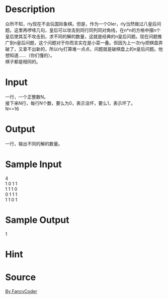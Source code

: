 
# Description

<div class="content"><div>众所不知，rly现在不会玩国际象棋。但是，作为一个OIer，rly当然做过八皇后问题。这里再啰嗦几句，皇后可以攻击到同行同列同对角线，在n*n的方格中摆n个皇后使其互不攻击到，求不同的解的数量，这就是经典的n皇后问题。现在问题推广到n皇后问题，这个问题对于你而言实在是小菜一叠。但因为上一次rly把棋盘弄破了，又拿不出新的，所以rly打算难一点点，问题就是破棋盘上的n皇后问题。他想知道……（你们懂的）。</div>
<div>棋子都是相同的。</div>
<p></p></div>

# Input

<div class="content"><div>一行，一个正整数N。</div>
<div>接下来N行，每行N个数，要么为0，表示没坏，要么1，表示坏了。</div>
<div>N&lt;=16</div>
<p></p></div>

# Output

<div class="content"><div>一行，输出不同的解的数量。</div>
<p></p></div>

# Sample Input

<div class="content"><span class="sampledata">4<br/>
1 0 1 1<br/>
1 1 1 0<br/>
0 1 1 1<br/>
1 1 0 1<br/>
</span></div>

# Sample Output

<div class="content"><span class="sampledata">1</span></div>

# Hint

<div class="content"><p></p></div>

# Source

<div class="content"><p><a href="problemset.php?search=By  FancyCoder">By  FancyCoder</a></p></div>

